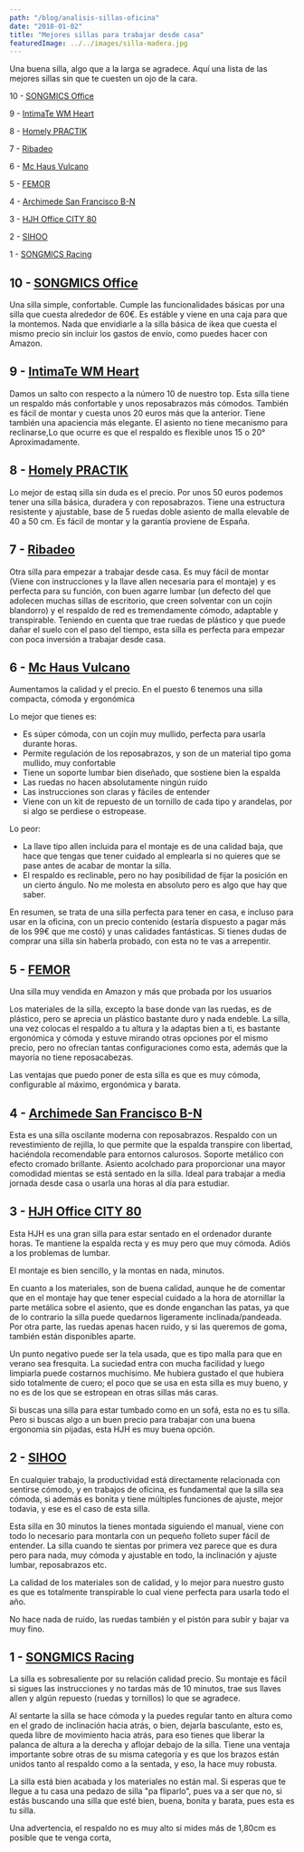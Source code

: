 ```yaml
---
path: "/blog/analisis-sillas-oficina"
date: "2018-01-02"
title: "Mejores sillas para trabajar desde casa"
featuredImage: ../../images/silla-madera.jpg
---
```

Una buena silla, algo que a la larga se agradece. Aquí una lista de las mejores sillas sin que te cuesten un ojo de la cara.

10 - [SONGMICS Office](https://amzn.to/37n0Iyu)

9 - [IntimaTe WM Heart](https://amzn.to/2QDvHQc)

8 - [Homely PRACTIK](https://amzn.to/39EdISh)

7 - [Ribadeo](https://amzn.to/2SMCh9G)

6 - [Mc Haus Vulcano](https://amzn.to/37EOwJD)

5 - [FEMOR](https://amzn.to/35j8o3i)

4 - [Archimede San Francisco B-N](https://amzn.to/2SMCh9G)

3 - [HJH Office CITY 80](https://amzn.to/36k0at4)

2 - [SIHOO](https://amzn.to/2Qh7os4)

1 - [SONGMICS Racing](https://amzn.to/37svupF)


## 10 - [SONGMICS Office](https://amzn.to/37n0Iyu)

Una silla simple, confortable. Cumple las funcionalidades básicas por una silla que cuesta alrededor de 60€. Es estáble y viene en una caja para que la montemos. Nada que envidiarle a la silla básica de ikea que cuesta el mismo precio sin incluir los gastos de envío, como puedes hacer con Amazon.

## 9 - [IntimaTe WM Heart](https://amzn.to/2QDvHQc)

Damos un salto con respecto a la número 10 de nuestro top. Esta silla tiene un respaldo más confortable y unos reposabrazos más cómodos. También es fácil de montar y cuesta unos 20 euros más que la anterior. Tiene también una apaciencia más elegante. El asiento no tiene mecanismo para reclinarse,Lo que ocurre es que el respaldo es flexible unos 15 o 20° Aproximadamente.

## 8 - [Homely PRACTIK](https://amzn.to/39EdISh)

Lo mejor de estaq silla sin duda es el precio. Por unos 50 euros podemos tener una silla básica, duradera y con reposabrazos. Tiene una estructura resistente y ajustable, base de 5 ruedas doble asiento de malla elevable de 40 a 50 cm. Es fácil de montar y la garantía proviene de España.

## 7 - [Ribadeo](https://amzn.to/2SMCh9G)

Otra silla para empezar a trabajar desde casa. Es muy fácil de montar (Viene con instrucciones y la llave allen necesaria para el montaje) y es perfecta para su función, con buen agarre lumbar (un defecto del que adolecen muchas sillas de escritorio, que creen solventar con un cojín blandorro) y el respaldo de red es tremendamente cómodo, adaptable y transpirable. Teniendo en cuenta que trae ruedas de plástico y que puede dañar el suelo con el paso del tiempo, esta silla es perfecta para empezar con poca inversión a trabajar desde casa.

## 6 - [Mc Haus Vulcano](https://amzn.to/37EOwJD)

Aumentamos la calidad y el precio. En el puesto 6 tenemos una silla compacta, cómoda y ergonómica

Lo mejor que tienes es:
* Es súper cómoda, con un cojín muy mullido, perfecta para usarla durante horas.
* Permite regulación de los reposabrazos, y son de un material tipo goma mullido, muy confortable
* Tiene un soporte lumbar bien diseñado, que sostiene bien la espalda
* Las ruedas no hacen absolutamente ningún ruido
* Las instrucciones son claras y fáciles de entender
* Viene con un kit de repuesto de un tornillo de cada tipo y arandelas, por si algo se perdiese o estropease.

Lo peor:
* La llave tipo allen incluida para el montaje es de una calidad baja, que hace que tengas que tener cuidado al emplearla si no quieres que se pase antes de acabar de montar la silla.
* El respaldo es reclinable, pero no hay posibilidad de fijar la posición en un cierto ángulo. No me molesta en absoluto pero es algo que hay que saber.

En resumen, se trata de una silla perfecta para tener en casa, e incluso para usar en la oficina, con un precio contenido (estaría dispuesto a pagar más de los 99€ que me costó) y unas calidades fantásticas. Si tienes dudas de comprar una silla sin haberla probado, con esta no te vas a arrepentir.

## 5 - [FEMOR](https://amzn.to/35j8o3i)

Una silla muy vendida en Amazon y más que probada por los usuarios

Los materiales de la silla, excepto la base donde van las ruedas, es de plástico, pero se aprecia un plástico bastante duro y nada endeble.
La silla, una vez colocas el respaldo a tu altura y la adaptas bien a ti, es bastante ergonómica y cómoda y estuve mirando otras opciones por el mismo precio, pero no ofrecían tantas configuraciones como esta, además que la mayoría no tiene reposacabezas.

Las ventajas que puedo poner de esta silla es que es muy cómoda, configurable al máximo, ergonómica y barata.

## 4 - [Archimede San Francisco B-N](https://amzn.to/2SMCh9G)

Esta es una silla oscilante moderna con reposabrazos. Respaldo con un revestimiento de rejilla, lo que permite que la espalda transpire con libertad, haciéndola recomendable para entornos calurosos. Soporte metálico con efecto cromado brillante. Asiento acolchado para proporcionar una mayor comodidad mientas se está sentado en la silla. Ideal para trabajar a media jornada desde casa o usarla una horas al día para estudiar.

## 3 - [HJH Office CITY 80](https://amzn.to/36k0at4)

Esta HJH es una gran silla para estar sentado en el ordenador durante horas. Te mantiene la espalda recta y es muy pero que muy cómoda. Adiós a los problemas de lumbar.

El montaje es bien sencillo, y la montas en nada, minutos.

En cuanto a los materiales, son de buena calidad, aunque he de comentar que en el montaje hay que tener especial cuidado a la hora de atornillar la parte metálica sobre el asiento, que es donde enganchan las patas, ya que de lo contrario la silla puede quedarnos ligeramente inclinada/pandeada. Por otra parte, las ruedas apenas hacen ruido, y si las queremos de goma, también están disponibles aparte.

Un punto negativo puede ser la tela usada, que es tipo malla para que en verano sea fresquita. La suciedad entra con mucha facilidad y luego limpiarla puede costarnos muchísimo. Me hubiera gustado el que hubiera sido totalmente de cuero; el poco que se usa en esta silla es muy bueno, y no es de los que se estropean en otras sillas más caras.

Si buscas una silla para estar tumbado como en un sofá, esta no es tu silla. Pero si buscas algo a un buen precio para trabajar con una buena ergonomia sin pijadas, esta HJH es muy buena opción.

## 2 - [SIHOO](https://amzn.to/2Qh7os4)

En cualquier trabajo, la productividad está directamente relacionada con sentirse cómodo, y en trabajos de oficina, es fundamental que la silla sea cómoda, si además es bonita y tiene múltiples funciones de ajuste, mejor todavia, y ese es el caso de esta silla.

Esta silla en 30 minutos la tienes montada siguiendo el manual, viene con todo lo necesario para montarla con un pequeño folleto super fácil de entender.
La silla cuando te sientas por primera vez parece que es dura pero para nada, muy cómoda y ajustable en todo, la inclinación y ajuste lumbar, reposabrazos etc.

La calidad de los materiales son de calidad, y lo mejor para nuestro gusto es que es totalmente transpirable lo cual viene perfecta para usarla todo el año.

No hace nada de ruido, las ruedas también y el pistón para subir y bajar va muy fino.

## 1 - [SONGMICS Racing](https://amzn.to/37svupF)

La silla es sobresaliente por su relación calidad precio. Su montaje es fácil si sigues las instrucciones y no tardas más de 10 minutos, trae sus llaves allen y algún repuesto (ruedas y tornillos) lo que se agradece.

Al sentarte la silla se hace cómoda y la puedes regular tanto en altura como en el grado de inclinación hacia atrás, o bien, dejarla basculante, esto es, queda libre de movimiento hacia atrás, para eso tienes que liberar la palanca de altura a la derecha y aflojar debajo de la silla. Tiene una ventaja importante sobre otras de su misma categoría y es que los brazos están unidos tanto al respaldo como a la sentada, y eso, la hace muy robusta.

La silla está bien acabada y los materiales no están mal. Si esperas que te llegue a tu casa una pedazo de silla "pa fliparlo", pues va a ser que no, si estás buscando una silla que esté bien, buena, bonita y barata, pues esta es tu silla.

Una advertencia, el respaldo no es muy alto si mides más de 1,80cm es posible que te venga corta,